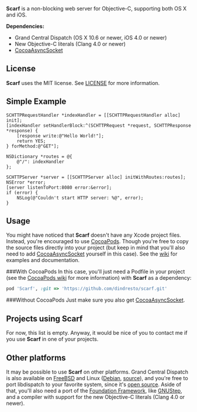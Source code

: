 **Scarf** is a non-blocking web server for Objective-C, supporting both OS X and iOS.

**Dependencies:**

- Grand Central Dispatch (OS X 10.6 or newer, iOS 4.0 or newer)
- New Objective-C literals (Clang 4.0 or newer)
- [CocoaAsyncSocket](https://github.com/robbiehanson/CocoaAsyncSocket)

License
-------
**Scarf** uses the MIT license. See [LICENSE](https://raw.github.com/dindresto/scarf/master/LICENSE) for more information.

Simple Example
--------------
```objc
SCHTTPRequestHandler *indexHandler = [[SCHTTPRequestHandler alloc] init];
[indexHandler setHandlerBlock:^(SCHTTPRequest *request, SCHTTPResponse *response) {
    [response write:@"Hello World!"];
    return YES;
} forMethod:@"GET"];

NSDictionary *routes = @{
    @"/": indexHandler
};

SCHTTPServer *server = [[SCHTTPServer alloc] initWithRoutes:routes];
NSError *error;
[server listenToPort:8080 error:&error];
if (error) {
    NSLog(@"Couldn't start HTTP server: %@", error);
}
```

Usage
-----
You might have noticed that **Scarf** doesn't have any Xcode project files. Instead, you're encouraged to use [CocoaPods](https://github.com/CocoaPods/CocoaPods). Though you're free to copy the source files directly into your project (but keep in mind that you'll also need to add [CocoaAsyncSocket](https://github.com/robbiehanson/CocoaAsyncSocket) yourself in this case).
See the [wiki](https://github.com/dindresto/scarf/wiki) for examples and documentation.

###With CocoaPods
In this case, you'll just need a Podfile in your project (see the [CocoaPods wiki](https://github.com/CocoaPods/CocoaPods/wiki) for more information) with **Scarf** as a dependency:

```ruby
pod 'Scarf', :git => 'https://github.com/dindresto/scarf.git'
```

###Without CocoaPods
Just make sure you also get [CocoaAsyncSocket](https://github.com/robbiehanson/CocoaAsyncSocket).

Projects using Scarf
--------------------
For now, this list is empty. Anyway, it would be nice of you to contact me if you use **Scarf** in one of your projects.

Other platforms
--------------------------
It may be possible to use **Scarf** on other platforms. Grand Central Dispatch is also available on [FreeBSD](http://wiki.freebsd.org/GCD "Grand Central Dispatch (GCD) on FreeBSD") and Linux ([Debian](http://packages.debian.org/sid/libdispatch0 "user space implementation of the Grand Central Dispatch API"), [source](http://libdispatch.macosforge.org/)), and you're free to port libdispatch to your favorite system, since it's [open source](http://libdispatch.macosforge.org/).
Aside of that, you'll also need a port of the [Foundation Framework](http://developer.apple.com/library/mac/#documentation/cocoa/reference/foundation/ObjC_classic/_index.html "Foundation Framework Reference"), like [GNUStep](http://www.gnustep.org/), and a compiler with support for the new Objective-C literals (Clang 4.0 or newer).